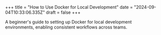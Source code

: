 +++
title = "How to Use Docker for Local Development"
date = "2024-09-04T10:33:06.335Z"
draft = false
+++

A beginner's guide to setting up Docker for local development environments, enabling consistent workflows across teams.
        